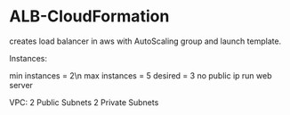 # ALB-CloudFormation
creates load balancer in aws with AutoScaling group and launch template.

Instances:

min instances = 2\n
max instances = 5
desired = 3
no public ip
run web server

VPC:
2 Public Subnets
2 Private Subnets

